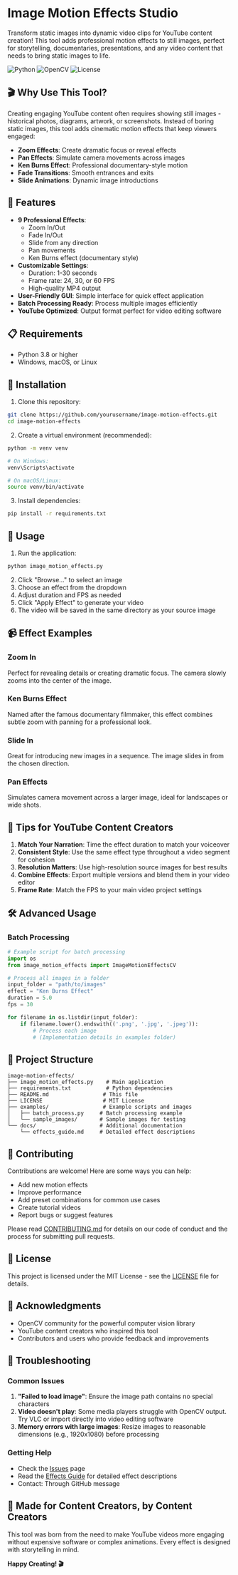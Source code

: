# Image Motion Effects Studio

Transform static images into dynamic video clips for YouTube content creation! This tool adds professional motion effects to still images, perfect for storytelling, documentaries, presentations, and any video content that needs to bring static images to life.

![Python](https://img.shields.io/badge/python-3.8+-blue.svg)
![OpenCV](https://img.shields.io/badge/OpenCV-4.0+-green.svg)
![License](https://img.shields.io/badge/license-MIT-blue.svg)

## 🎬 Why Use This Tool?

Creating engaging YouTube content often requires showing still images - historical photos, diagrams, artwork, or screenshots. Instead of boring static images, this tool adds cinematic motion effects that keep viewers engaged:

- **Zoom Effects**: Create dramatic focus or reveal effects
- **Pan Effects**: Simulate camera movements across images
- **Ken Burns Effect**: Professional documentary-style motion
- **Fade Transitions**: Smooth entrances and exits
- **Slide Animations**: Dynamic image introductions

## 🚀 Features

- **9 Professional Effects**:
  - Zoom In/Out
  - Fade In/Out
  - Slide from any direction
  - Pan movements
  - Ken Burns effect (documentary style)
- **Customizable Settings**:
  - Duration: 1-30 seconds
  - Frame rate: 24, 30, or 60 FPS
  - High-quality MP4 output
- **User-Friendly GUI**: Simple interface for quick effect application
- **Batch Processing Ready**: Process multiple images efficiently
- **YouTube Optimized**: Output format perfect for video editing software

## 📋 Requirements

- Python 3.8 or higher
- Windows, macOS, or Linux

## 🔧 Installation

1. Clone this repository:
```bash
git clone https://github.com/yourusername/image-motion-effects.git
cd image-motion-effects
```

2. Create a virtual environment (recommended):
```bash
python -m venv venv

# On Windows:
venv\Scripts\activate

# On macOS/Linux:
source venv/bin/activate
```

3. Install dependencies:
```bash
pip install -r requirements.txt
```

## 🎯 Usage

1. Run the application:
```bash
python image_motion_effects.py
```

2. Click "Browse..." to select an image
3. Choose an effect from the dropdown
4. Adjust duration and FPS as needed
5. Click "Apply Effect" to generate your video
6. The video will be saved in the same directory as your source image

## 📹 Effect Examples

### Zoom In
Perfect for revealing details or creating dramatic focus. The camera slowly zooms into the center of the image.

### Ken Burns Effect
Named after the famous documentary filmmaker, this effect combines subtle zoom with panning for a professional look.

### Slide In
Great for introducing new images in a sequence. The image slides in from the chosen direction.

### Pan Effects
Simulates camera movement across a larger image, ideal for landscapes or wide shots.

## 🎨 Tips for YouTube Content Creators

1. **Match Your Narration**: Time the effect duration to match your voiceover
2. **Consistent Style**: Use the same effect type throughout a video segment for cohesion
3. **Resolution Matters**: Use high-resolution source images for best results
4. **Combine Effects**: Export multiple versions and blend them in your video editor
5. **Frame Rate**: Match the FPS to your main video project settings

## 🛠️ Advanced Usage

### Batch Processing
```python
# Example script for batch processing
import os
from image_motion_effects import ImageMotionEffectsCV

# Process all images in a folder
input_folder = "path/to/images"
effect = "Ken Burns Effect"
duration = 5.0
fps = 30

for filename in os.listdir(input_folder):
    if filename.lower().endswith(('.png', '.jpg', '.jpeg')):
        # Process each image
        # (Implementation details in examples folder)
```

## 📁 Project Structure
```
image-motion-effects/
├── image_motion_effects.py    # Main application
├── requirements.txt           # Python dependencies
├── README.md                 # This file
├── LICENSE                   # MIT License
├── examples/                 # Example scripts and images
│   ├── batch_process.py     # Batch processing example
│   └── sample_images/       # Sample images for testing
└── docs/                    # Additional documentation
    └── effects_guide.md     # Detailed effect descriptions
```

## 🤝 Contributing

Contributions are welcome! Here are some ways you can help:

- Add new motion effects
- Improve performance
- Add preset combinations for common use cases
- Create tutorial videos
- Report bugs or suggest features

Please read [CONTRIBUTING.md](CONTRIBUTING.md) for details on our code of conduct and the process for submitting pull requests.

## 📄 License

This project is licensed under the MIT License - see the [LICENSE](LICENSE) file for details.

## 🙏 Acknowledgments

- OpenCV community for the powerful computer vision library
- YouTube content creators who inspired this tool
- Contributors and users who provide feedback and improvements

## 🐛 Troubleshooting

### Common Issues

1. **"Failed to load image"**: Ensure the image path contains no special characters
2. **Video doesn't play**: Some media players struggle with OpenCV output. Try VLC or import directly into video editing software
3. **Memory errors with large images**: Resize images to reasonable dimensions (e.g., 1920x1080) before processing

### Getting Help

- Check the [Issues](https://github.com/rmc0315/image-motion-effects/issues) page
- Read the [Effects Guide](docs/effects_guide.md) for detailed effect descriptions
- Contact: Through GitHub message

## 🎥 Made for Content Creators, by Content Creators

This tool was born from the need to make YouTube videos more engaging without expensive software or complex animations. Every effect is designed with storytelling in mind.

**Happy Creating! 🎬**
